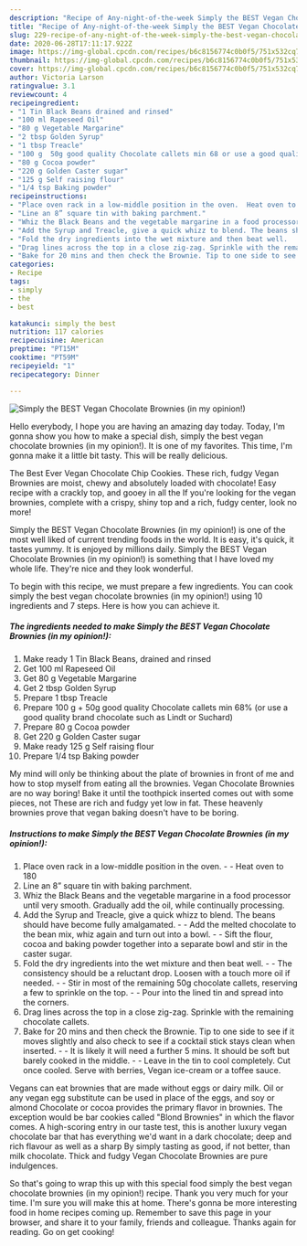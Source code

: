 ```yaml
---
description: "Recipe of Any-night-of-the-week Simply the BEST Vegan Chocolate Brownies (in my opinion!)"
title: "Recipe of Any-night-of-the-week Simply the BEST Vegan Chocolate Brownies (in my opinion!)"
slug: 229-recipe-of-any-night-of-the-week-simply-the-best-vegan-chocolate-brownies-in-my-opinion
date: 2020-06-28T17:11:17.922Z
image: https://img-global.cpcdn.com/recipes/b6c8156774c0b0f5/751x532cq70/simply-the-best-vegan-chocolate-brownies-in-my-opinion-recipe-main-photo.jpg
thumbnail: https://img-global.cpcdn.com/recipes/b6c8156774c0b0f5/751x532cq70/simply-the-best-vegan-chocolate-brownies-in-my-opinion-recipe-main-photo.jpg
cover: https://img-global.cpcdn.com/recipes/b6c8156774c0b0f5/751x532cq70/simply-the-best-vegan-chocolate-brownies-in-my-opinion-recipe-main-photo.jpg
author: Victoria Larson
ratingvalue: 3.1
reviewcount: 4
recipeingredient:
- "1 Tin Black Beans drained and rinsed"
- "100 ml Rapeseed Oil"
- "80 g Vegetable Margarine"
- "2 tbsp Golden Syrup"
- "1 tbsp Treacle"
- "100 g  50g good quality Chocolate callets min 68 or use a good quality brand chocolate such as Lindt or Suchard"
- "80 g Cocoa powder"
- "220 g Golden Caster sugar"
- "125 g Self raising flour"
- "1/4 tsp Baking powder"
recipeinstructions:
- "Place oven rack in a low-middle position in the oven.  Heat oven to 180"
- "Line an 8” square tin with baking parchment."
- "Whiz the Black Beans and the vegetable margarine in a food processor until very smooth. Gradually add the oil, while continually processing."
- "Add the Syrup and Treacle, give a quick whizz to blend. The beans should have become fully amalgamated.  Add the melted chocolate to the bean mix, whiz again and turn out into a bowl.  Sift the flour, cocoa and baking powder together into a separate bowl and stir in the caster sugar."
- "Fold the dry ingredients into the wet mixture and then beat well.   The consistency should be a reluctant drop. Loosen with a touch more oil if needed.   Stir in most of the remaining 50g chocolate callets, reserving a few to sprinkle on the top.  Pour into the lined tin and spread into the corners."
- "Drag lines across the top in a close zig-zag. Sprinkle with the remaining chocolate callets."
- "Bake for 20 mins and then check the Brownie. Tip to one side to see if it moves slightly and also check to see if a cocktail stick stays clean when inserted.  It is likely it will need a further 5 mins. It should be soft but barely cooked in the middle.  Leave in the tin to cool completely. Cut once cooled. Serve with berries, Vegan ice-cream or a toffee sauce."
categories:
- Recipe
tags:
- simply
- the
- best

katakunci: simply the best 
nutrition: 117 calories
recipecuisine: American
preptime: "PT15M"
cooktime: "PT59M"
recipeyield: "1"
recipecategory: Dinner

---
```



![Simply the BEST Vegan Chocolate Brownies (in my opinion!)](https://img-global.cpcdn.com/recipes/b6c8156774c0b0f5/751x532cq70/simply-the-best-vegan-chocolate-brownies-in-my-opinion-recipe-main-photo.jpg)

Hello everybody, I hope you are having an amazing day today. Today, I'm gonna show you how to make a special dish, simply the best vegan chocolate brownies (in my opinion!). It is one of my favorites. This time, I'm gonna make it a little bit tasty. This will be really delicious.

The Best Ever Vegan Chocolate Chip Cookies. These rich, fudgy Vegan Brownies are moist, chewy and absolutely loaded with chocolate! Easy recipe with a crackly top, and gooey in all the If you&#39;re looking for the vegan brownies, complete with a crispy, shiny top and a rich, fudgy center, look no more!

Simply the BEST Vegan Chocolate Brownies (in my opinion!) is one of the most well liked of current trending foods in the world. It is easy, it's quick, it tastes yummy. It is enjoyed by millions daily. Simply the BEST Vegan Chocolate Brownies (in my opinion!) is something that I have loved my whole life. They're nice and they look wonderful.


To begin with this recipe, we must prepare a few ingredients. You can cook simply the best vegan chocolate brownies (in my opinion!) using 10 ingredients and 7 steps. Here is how you can achieve it.

<!--inarticleads1-->

##### The ingredients needed to make Simply the BEST Vegan Chocolate Brownies (in my opinion!):

1. Make ready 1 Tin Black Beans, drained and rinsed
1. Get 100 ml Rapeseed Oil
1. Get 80 g Vegetable Margarine
1. Get 2 tbsp Golden Syrup
1. Prepare 1 tbsp Treacle
1. Prepare 100 g + 50g good quality Chocolate callets min 68% (or use a good quality brand chocolate such as Lindt or Suchard)
1. Prepare 80 g Cocoa powder
1. Get 220 g Golden Caster sugar
1. Make ready 125 g Self raising flour
1. Prepare 1/4 tsp Baking powder


My mind will only be thinking about the plate of brownies in front of me and how to stop myself from eating all the brownies. Vegan Chocolate Brownies are no way boring! Bake it until the toothpick inserted comes out with some pieces, not These are rich and fudgy yet low in fat. These heavenly brownies prove that vegan baking doesn&#39;t have to be boring. 

<!--inarticleads2-->

##### Instructions to make Simply the BEST Vegan Chocolate Brownies (in my opinion!):

1. Place oven rack in a low-middle position in the oven. -  - Heat oven to 180
1. Line an 8” square tin with baking parchment.
1. Whiz the Black Beans and the vegetable margarine in a food processor until very smooth. Gradually add the oil, while continually processing.
1. Add the Syrup and Treacle, give a quick whizz to blend. The beans should have become fully amalgamated. -  - Add the melted chocolate to the bean mix, whiz again and turn out into a bowl. -  - Sift the flour, cocoa and baking powder together into a separate bowl and stir in the caster sugar.
1. Fold the dry ingredients into the wet mixture and then beat well.  -  - The consistency should be a reluctant drop. Loosen with a touch more oil if needed.  -  - Stir in most of the remaining 50g chocolate callets, reserving a few to sprinkle on the top. -  - Pour into the lined tin and spread into the corners.
1. Drag lines across the top in a close zig-zag. Sprinkle with the remaining chocolate callets.
1. Bake for 20 mins and then check the Brownie. Tip to one side to see if it moves slightly and also check to see if a cocktail stick stays clean when inserted. -  - It is likely it will need a further 5 mins. It should be soft but barely cooked in the middle. -  - Leave in the tin to cool completely. Cut once cooled. Serve with berries, Vegan ice-cream or a toffee sauce.


Vegans can eat brownies that are made without eggs or dairy milk. Oil or any vegan egg substitute can be used in place of the eggs, and soy or almond Chocolate or cocoa provides the primary flavor in brownies. The exception would be bar cookies called &#34;Blond Brownies&#34; in which the flavor comes. A high-scoring entry in our taste test, this is another luxury vegan chocolate bar that has everything we&#39;d want in a dark chocolate; deep and rich flavour as well as a sharp By simply tasting as good, if not better, than milk chocolate. Thick and fudgy Vegan Chocolate Brownies are pure indulgences. 

So that's going to wrap this up with this special food simply the best vegan chocolate brownies (in my opinion!) recipe. Thank you very much for your time. I'm sure you will make this at home. There's gonna be more interesting food in home recipes coming up. Remember to save this page in your browser, and share it to your family, friends and colleague. Thanks again for reading. Go on get cooking!
